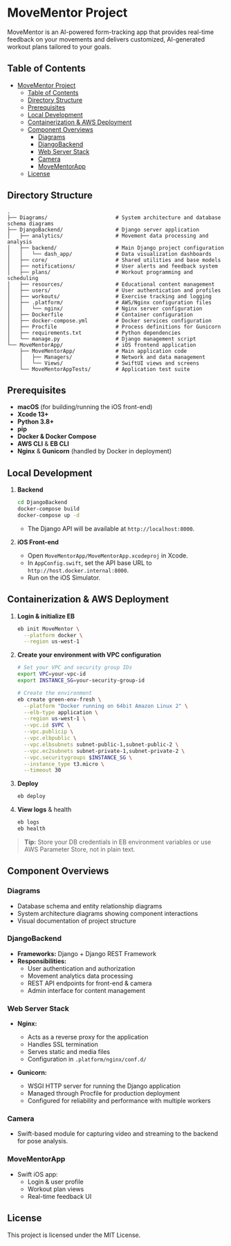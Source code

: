 # MoveMentor Project

MoveMentor is an AI-powered form-tracking app that provides real-time feedback on your movements and delivers customized, AI-generated workout plans tailored to your goals.

## Table of Contents

- [MoveMentor Project](#movementor-project)
  - [Table of Contents](#table-of-contents)
  - [Directory Structure](#directory-structure)
  - [Prerequisites](#prerequisites)
  - [Local Development](#local-development)
  - [Containerization \& AWS Deployment](#containerization--aws-deployment)
  - [Component Overviews](#component-overviews)
    - [Diagrams](#diagrams)
    - [DjangoBackend](#djangobackend)
    - [Web Server Stack](#web-server-stack)
    - [Camera](#camera)
    - [MoveMentorApp](#movementorapp)
  - [License](#license)

## Directory Structure

```
.
├── Diagrams/                      # System architecture and database schema diagrams
├── DjangoBackend/                 # Django server application
│   ├── analytics/                 # Movement data processing and analysis
│   ├── backend/                   # Main Django project configuration
│   │   └── dash_app/              # Data visualization dashboards
│   ├── core/                      # Shared utilities and base models
│   ├── notifications/             # User alerts and feedback system
│   ├── plans/                     # Workout programming and scheduling
│   ├── resources/                 # Educational content management
│   ├── users/                     # User authentication and profiles
│   ├── workouts/                  # Exercise tracking and logging
│   ├── .platform/                 # AWS/Nginx configuration files
│   │   └── nginx/                 # Nginx server configuration
│   ├── Dockerfile                 # Container configuration
│   ├── docker-compose.yml         # Docker services configuration
│   ├── Procfile                   # Process definitions for Gunicorn
│   ├── requirements.txt           # Python dependencies
│   └── manage.py                  # Django management script
└── MoveMentorApp/                 # iOS frontend application
    ├── MoveMentorApp/             # Main application code
    │   ├── Managers/              # Network and data management
    │   └── Views/                 # SwiftUI views and screens
    └── MoveMentorAppTests/        # Application test suite
```

## Prerequisites

- **macOS** (for building/running the iOS front-end)  
- **Xcode 13+**  
- **Python 3.8+**  
- **pip**  
- **Docker & Docker Compose**  
- **AWS CLI** & **EB CLI**  
- **Nginx** & **Gunicorn** (handled by Docker in deployment)

## Local Development

1. **Backend**  
   ```bash
   cd DjangoBackend
   docker-compose build
   docker-compose up -d
   ```
   - The Django API will be available at `http://localhost:8000`.

2. **iOS Front-end**  
   - Open `MoveMentorApp/MoveMentorApp.xcodeproj` in Xcode.  
   - In `AppConfig.swift`, set the API base URL to `http://host.docker.internal:8000`.  
   - Run on the iOS Simulator.

## Containerization & AWS Deployment

1. **Login & initialize EB**  
   ```bash
   eb init MoveMentor \
     --platform docker \
     --region us-west-1
   ```

2. **Create your environment with VPC configuration**  
   ```bash
   # Set your VPC and security group IDs
   export VPC=your-vpc-id
   export INSTANCE_SG=your-security-group-id

   # Create the environment
   eb create green-env-fresh \
     --platform "Docker running on 64bit Amazon Linux 2" \
     --elb-type application \
     --region us-west-1 \
     --vpc.id $VPC \
     --vpc.publicip \
     --vpc.elbpublic \
     --vpc.elbsubnets subnet-public-1,subnet-public-2 \
     --vpc.ec2subnets subnet-private-1,subnet-private-2 \
     --vpc.securitygroups $INSTANCE_SG \
     --instance_type t3.micro \
     --timeout 30
   ```

3. **Deploy**  
   ```bash
   eb deploy
   ```

4. **View logs** & health  
   ```bash
   eb logs
   eb health
   ```

> **Tip:** Store your DB credentials in EB environment variables or use AWS Parameter Store, not in plain text.

## Component Overviews

### Diagrams
- Database schema and entity relationship diagrams
- System architecture diagrams showing component interactions
- Visual documentation of project structure

### DjangoBackend  
- **Frameworks:** Django + Django REST Framework  
- **Responsibilities:**  
  - User authentication and authorization  
  - Movement analytics data processing
  - REST API endpoints for front-end & camera  
  - Admin interface for content management

### Web Server Stack
- **Nginx:**
  - Acts as a reverse proxy for the application
  - Handles SSL termination
  - Serves static and media files
  - Configuration in `.platform/nginx/conf.d/`

- **Gunicorn:**
  - WSGI HTTP server for running the Django application
  - Managed through Procfile for production deployment
  - Configured for reliability and performance with multiple workers

### Camera  
- Swift-based module for capturing video and streaming to the backend for pose analysis.

### MoveMentorApp  
- Swift iOS app:  
  - Login & user profile  
  - Workout plan views  
  - Real-time feedback UI  

## License

This project is licensed under the MIT License.